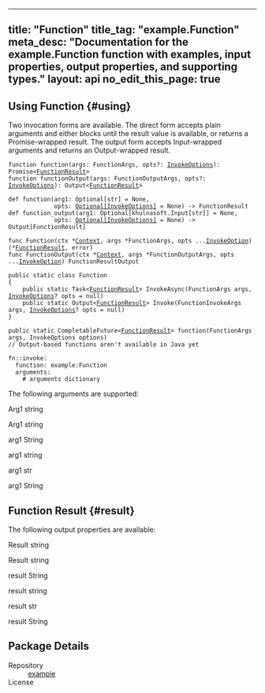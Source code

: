 
---
title: "Function"
title_tag: "example.Function"
meta_desc: "Documentation for the example.Function function with examples, input properties, output properties, and supporting types."
layout: api
no_edit_this_page: true
---



<!-- WARNING: this file was generated by test. -->
<!-- Do not edit by hand unless you're certain you know what you are doing! -->




## Using Function {#using}

Two invocation forms are available. The direct form accepts plain
arguments and either blocks until the result value is available, or
returns a Promise-wrapped result. The output form accepts
Input-wrapped arguments and returns an Output-wrapped result.

<div>
<khulnasoft-chooser type="language" options="csharp,go,typescript,python,yaml,java"></khulnasoft-chooser>
</div>


<div>
<khulnasoft-choosable type="language" values="javascript,typescript">
<div class="highlight"
><pre class="chroma"><code class="language-typescript" data-lang="typescript"
><span class="k">function </span>function<span class="p">(</span><span class="nx">args</span><span class="p">:</span> <span class="nx">FunctionArgs</span><span class="p">,</span> <span class="nx">opts</span><span class="p">?:</span> <span class="nx"><a href="/docs/reference/pkg/nodejs/khulnasoft/khulnasoft/#InvokeOptions">InvokeOptions</a></span><span class="p">): Promise&lt;<span class="nx"><a href="#result">FunctionResult</a></span>></span
><span class="k">
function </span>functionOutput<span class="p">(</span><span class="nx">args</span><span class="p">:</span> <span class="nx">FunctionOutputArgs</span><span class="p">,</span> <span class="nx">opts</span><span class="p">?:</span> <span class="nx"><a href="/docs/reference/pkg/nodejs/khulnasoft/khulnasoft/#InvokeOptions">InvokeOptions</a></span><span class="p">): Output&lt;<span class="nx"><a href="#result">FunctionResult</a></span>></span
></code></pre></div>
</khulnasoft-choosable>
</div>


<div>
<khulnasoft-choosable type="language" values="python">
<div class="highlight"><pre class="chroma"><code class="language-python" data-lang="python"
><span class="k">def </span>function<span class="p">(</span><span class="nx">arg1</span><span class="p">:</span> <span class="nx">Optional[str]</span> = None<span class="p">,</span>
             <span class="nx">opts</span><span class="p">:</span> <span class="nx"><a href="/docs/reference/pkg/python/khulnasoft/#khulnasoft.InvokeOptions">Optional[InvokeOptions]</a></span> = None<span class="p">) -&gt;</span> <span>FunctionResult</span
><span class="k">
def </span>function_output<span class="p">(</span><span class="nx">arg1</span><span class="p">:</span> <span class="nx">Optional[khulnasoft.Input[str]]</span> = None<span class="p">,</span>
             <span class="nx">opts</span><span class="p">:</span> <span class="nx"><a href="/docs/reference/pkg/python/khulnasoft/#khulnasoft.InvokeOptions">Optional[InvokeOptions]</a></span> = None<span class="p">) -&gt;</span> <span>Output[FunctionResult]</span
></code></pre></div>
</khulnasoft-choosable>
</div>


<div>
<khulnasoft-choosable type="language" values="go">
<div class="highlight"><pre class="chroma"><code class="language-go" data-lang="go"
><span class="k">func </span>Function<span class="p">(</span><span class="nx">ctx</span><span class="p"> *</span><span class="nx"><a href="https://pkg.go.dev/github.com/khulnasoft/khulnasoft/sdk/v3/go/khulnasoft?tab=doc#Context">Context</a></span><span class="p">,</span> <span class="nx">args</span><span class="p"> *</span><span class="nx">FunctionArgs</span><span class="p">,</span> <span class="nx">opts</span><span class="p"> ...</span><span class="nx"><a href="https://pkg.go.dev/github.com/khulnasoft/khulnasoft/sdk/v3/go/khulnasoft?tab=doc#InvokeOption">InvokeOption</a></span><span class="p">) (*<span class="nx"><a href="#result">FunctionResult</a></span>, error)</span
><span class="k">
func </span>FunctionOutput<span class="p">(</span><span class="nx">ctx</span><span class="p"> *</span><span class="nx"><a href="https://pkg.go.dev/github.com/khulnasoft/khulnasoft/sdk/v3/go/khulnasoft?tab=doc#Context">Context</a></span><span class="p">,</span> <span class="nx">args</span><span class="p"> *</span><span class="nx">FunctionOutputArgs</span><span class="p">,</span> <span class="nx">opts</span><span class="p"> ...</span><span class="nx"><a href="https://pkg.go.dev/github.com/khulnasoft/khulnasoft/sdk/v3/go/khulnasoft?tab=doc#InvokeOption">InvokeOption</a></span><span class="p">) FunctionResultOutput</span
></code></pre></div>

</khulnasoft-choosable>
</div>


<div>
<khulnasoft-choosable type="language" values="csharp">
<div class="highlight"><pre class="chroma"><code class="language-csharp" data-lang="csharp"><span class="k">public static class </span><span class="nx">Function </span><span class="p">
{</span><span class="k">
    public static </span>Task&lt;<span class="nx"><a href="#result">FunctionResult</a></span>> <span class="p">InvokeAsync(</span><span class="nx">FunctionArgs</span><span class="p"> </span><span class="nx">args<span class="p">,</span> <span class="nx"><a href="/docs/reference/pkg/dotnet/Pulumi/Pulumi.InvokeOptions.html">InvokeOptions</a></span><span class="p">? </span><span class="nx">opts = null<span class="p">)</span><span class="k">
    public static </span>Output&lt;<span class="nx"><a href="#result">FunctionResult</a></span>> <span class="p">Invoke(</span><span class="nx">FunctionInvokeArgs</span><span class="p"> </span><span class="nx">args<span class="p">,</span> <span class="nx"><a href="/docs/reference/pkg/dotnet/Pulumi/Pulumi.InvokeOptions.html">InvokeOptions</a></span><span class="p">? </span><span class="nx">opts = null<span class="p">)</span><span class="p">
}</span></code></pre></div>
</khulnasoft-choosable>
</div>


<div>
<khulnasoft-choosable type="language" values="java">
<div class="highlight"><pre class="chroma"><code class="language-java" data-lang="java"><span class="k">public static CompletableFuture&lt;<span class="nx"><a href="#result">FunctionResult</a></span>> </span>function<span class="p">(</span><span class="nx">FunctionArgs</span><span class="p"> </span><span class="nx">args<span class="p">,</span> <span class="nx">InvokeOptions</span><span class="p"> </span><span class="nx">options<span class="p">)</span>
<span class="c">// Output-based functions aren't available in Java yet</span>
</code></pre></div>
</khulnasoft-choosable>
</div>


<div>
<khulnasoft-choosable type="language" values="yaml">
<div class="highlight"><pre class="chroma"><code class="language-yaml" data-lang="yaml"><span class="k">fn::invoke:</span>
<span class="k">&nbsp;&nbsp;function:</span> example:Function
<span class="k">&nbsp;&nbsp;arguments:</span>
<span class="c">&nbsp;&nbsp;&nbsp;&nbsp;# arguments dictionary</span></code></pre></div>
</khulnasoft-choosable>
</div>



The following arguments are supported:


<div>
<khulnasoft-choosable type="language" values="csharp">
<dl class="resources-properties"><dt class="property-optional"
            title="Optional">
        <span id="arg1_csharp">
<a data-swiftype-name="resource-property" data-swiftype-type="text" href="#arg1_csharp" style="color: inherit; text-decoration: inherit;">Arg1</a>
</span>
        <span class="property-indicator"></span>
        <span class="property-type">string</span>
    </dt>
    <dd></dd></dl>
</khulnasoft-choosable>
</div>

<div>
<khulnasoft-choosable type="language" values="go">
<dl class="resources-properties"><dt class="property-optional"
            title="Optional">
        <span id="arg1_go">
<a data-swiftype-name="resource-property" data-swiftype-type="text" href="#arg1_go" style="color: inherit; text-decoration: inherit;">Arg1</a>
</span>
        <span class="property-indicator"></span>
        <span class="property-type">string</span>
    </dt>
    <dd></dd></dl>
</khulnasoft-choosable>
</div>

<div>
<khulnasoft-choosable type="language" values="java">
<dl class="resources-properties"><dt class="property-optional"
            title="Optional">
        <span id="arg1_java">
<a data-swiftype-name="resource-property" data-swiftype-type="text" href="#arg1_java" style="color: inherit; text-decoration: inherit;">arg1</a>
</span>
        <span class="property-indicator"></span>
        <span class="property-type">String</span>
    </dt>
    <dd></dd></dl>
</khulnasoft-choosable>
</div>

<div>
<khulnasoft-choosable type="language" values="javascript,typescript">
<dl class="resources-properties"><dt class="property-optional"
            title="Optional">
        <span id="arg1_nodejs">
<a data-swiftype-name="resource-property" data-swiftype-type="text" href="#arg1_nodejs" style="color: inherit; text-decoration: inherit;">arg1</a>
</span>
        <span class="property-indicator"></span>
        <span class="property-type">string</span>
    </dt>
    <dd></dd></dl>
</khulnasoft-choosable>
</div>

<div>
<khulnasoft-choosable type="language" values="python">
<dl class="resources-properties"><dt class="property-optional"
            title="Optional">
        <span id="arg1_python">
<a data-swiftype-name="resource-property" data-swiftype-type="text" href="#arg1_python" style="color: inherit; text-decoration: inherit;">arg1</a>
</span>
        <span class="property-indicator"></span>
        <span class="property-type">str</span>
    </dt>
    <dd></dd></dl>
</khulnasoft-choosable>
</div>

<div>
<khulnasoft-choosable type="language" values="yaml">
<dl class="resources-properties"><dt class="property-optional"
            title="Optional">
        <span id="arg1_yaml">
<a data-swiftype-name="resource-property" data-swiftype-type="text" href="#arg1_yaml" style="color: inherit; text-decoration: inherit;">arg1</a>
</span>
        <span class="property-indicator"></span>
        <span class="property-type">String</span>
    </dt>
    <dd></dd></dl>
</khulnasoft-choosable>
</div>




## Function Result {#result}

The following output properties are available:



<div>
<khulnasoft-choosable type="language" values="csharp">
<dl class="resources-properties"><dt class="property-"
            title="">
        <span id="result_csharp">
<a data-swiftype-name="resource-property" data-swiftype-type="text" href="#result_csharp" style="color: inherit; text-decoration: inherit;">Result</a>
</span>
        <span class="property-indicator"></span>
        <span class="property-type">string</span>
    </dt>
    <dd></dd></dl>
</khulnasoft-choosable>
</div>

<div>
<khulnasoft-choosable type="language" values="go">
<dl class="resources-properties"><dt class="property-"
            title="">
        <span id="result_go">
<a data-swiftype-name="resource-property" data-swiftype-type="text" href="#result_go" style="color: inherit; text-decoration: inherit;">Result</a>
</span>
        <span class="property-indicator"></span>
        <span class="property-type">string</span>
    </dt>
    <dd></dd></dl>
</khulnasoft-choosable>
</div>

<div>
<khulnasoft-choosable type="language" values="java">
<dl class="resources-properties"><dt class="property-"
            title="">
        <span id="result_java">
<a data-swiftype-name="resource-property" data-swiftype-type="text" href="#result_java" style="color: inherit; text-decoration: inherit;">result</a>
</span>
        <span class="property-indicator"></span>
        <span class="property-type">String</span>
    </dt>
    <dd></dd></dl>
</khulnasoft-choosable>
</div>

<div>
<khulnasoft-choosable type="language" values="javascript,typescript">
<dl class="resources-properties"><dt class="property-"
            title="">
        <span id="result_nodejs">
<a data-swiftype-name="resource-property" data-swiftype-type="text" href="#result_nodejs" style="color: inherit; text-decoration: inherit;">result</a>
</span>
        <span class="property-indicator"></span>
        <span class="property-type">string</span>
    </dt>
    <dd></dd></dl>
</khulnasoft-choosable>
</div>

<div>
<khulnasoft-choosable type="language" values="python">
<dl class="resources-properties"><dt class="property-"
            title="">
        <span id="result_python">
<a data-swiftype-name="resource-property" data-swiftype-type="text" href="#result_python" style="color: inherit; text-decoration: inherit;">result</a>
</span>
        <span class="property-indicator"></span>
        <span class="property-type">str</span>
    </dt>
    <dd></dd></dl>
</khulnasoft-choosable>
</div>

<div>
<khulnasoft-choosable type="language" values="yaml">
<dl class="resources-properties"><dt class="property-"
            title="">
        <span id="result_yaml">
<a data-swiftype-name="resource-property" data-swiftype-type="text" href="#result_yaml" style="color: inherit; text-decoration: inherit;">result</a>
</span>
        <span class="property-indicator"></span>
        <span class="property-type">String</span>
    </dt>
    <dd></dd></dl>
</khulnasoft-choosable>
</div>





<h2 id="package-details">Package Details</h2>
<dl class="package-details">
	<dt>Repository</dt>
	<dd><a href="">example </a></dd>
	<dt>License</dt>
	<dd></dd>
</dl>

